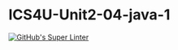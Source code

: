 # ICS4U-Unit2-04-java-1
[![GitHub's Super Linter](https://github.com/darienrh/ICS4U-Unit2-04-java-1/workflows/GitHub's%20Super%20Linter/badge.svg)](https://github.com/darienrh/ICS4U-Unit2-04-java-1/actions)

